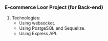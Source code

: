 ### E-commerce Loor Project (for Back-end)
1. Technologies:
   - Using websocket.
   - Using PostgeSQL and Sequelize.
   - Using Express API.
